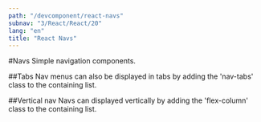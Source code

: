 ```yaml
---
path: "/devcomponent/react-navs"
subnav: "3/React/React/20"
lang: "en"
title: "React Navs"
---
```


#Navs
Simple navigation components.
<reactnav1></reactnav1>

##Tabs
Nav menus can also be displayed in tabs by adding the 'nav-tabs' class to the containing list.
<reactnav2></reactnav2>

##Vertical nav
Navs can displayed vertically by adding the 'flex-column' class to the containing list.
<reactnav3></reactnav3>
